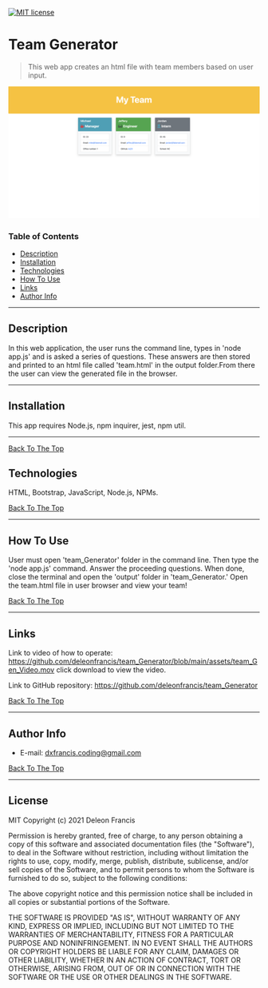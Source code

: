 [![MIT license](https://img.shields.io/badge/License-MIT-blue.svg)](https://lbesson.mit-license.org/)
# Team Generator

> This web app creates an html file with team members based on user input.

![](assets/team_generator.png)

### Table of Contents

- [Description](#description)
- [Installation](#installation)
- [Technologies](#technologies)
- [How To Use](#how-to-use)
- [Links](#links)
- [Author Info](#author-info)

---

## Description
In this web application, the user runs the command line, types in 'node app.js' and is asked a series of questions. These answers are then stored and printed to an html file called 'team.html'  in the output folder.From there the user can view the generated file in the browser.  

---

## Installation
This app requires Node.js, npm inquirer, jest, npm util.

---
[Back To The Top](#read-me-template)

## Technologies
HTML, Bootstrap, JavaScript, Node.js, NPMs.

[Back To The Top](#read-me-template)

---

## How To Use
User must open 'team_Generator' folder in the command line. Then type the 'node app.js' command. Answer the proceeding questions. When done, close the terminal and open the 'output' folder in 'team_Generator.' Open the 
team.html file in user browser and view your team!
   
[Back To The Top](#read-me-template)
   
---

## Links

Link to video of how to operate:
https://github.com/deleonfrancis/team_Generator/blob/main/assets/team_Gen_Video.mov
click download to view the video.

Link to GitHub repository:
https://github.com/deleonfrancis/team_Generator

[Back To The Top](#read-me-template)

---

## Author Info

- E-mail: dxfrancis.coding@gmail.com

[Back To The Top](#read-me-template)

---

## License

MIT
Copyright (c) 2021 Deleon Francis

Permission is hereby granted, free of charge, to any person obtaining a copy
of this software and associated documentation files (the "Software"), to deal
in the Software without restriction, including without limitation the rights
to use, copy, modify, merge, publish, distribute, sublicense, and/or sell
copies of the Software, and to permit persons to whom the Software is
furnished to do so, subject to the following conditions:

The above copyright notice and this permission notice shall be included in all
copies or substantial portions of the Software.

THE SOFTWARE IS PROVIDED "AS IS", WITHOUT WARRANTY OF ANY KIND, EXPRESS OR
IMPLIED, INCLUDING BUT NOT LIMITED TO THE WARRANTIES OF MERCHANTABILITY,
FITNESS FOR A PARTICULAR PURPOSE AND NONINFRINGEMENT. IN NO EVENT SHALL THE
AUTHORS OR COPYRIGHT HOLDERS BE LIABLE FOR ANY CLAIM, DAMAGES OR OTHER
LIABILITY, WHETHER IN AN ACTION OF CONTRACT, TORT OR OTHERWISE, ARISING FROM,
OUT OF OR IN CONNECTION WITH THE SOFTWARE OR THE USE OR OTHER DEALINGS IN THE
SOFTWARE.
